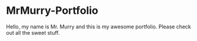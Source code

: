 # MrMurry-Portfolio
Hello, my name is Mr. Murry and this is my awesome portfolio. Please check out all the sweet stuff.

